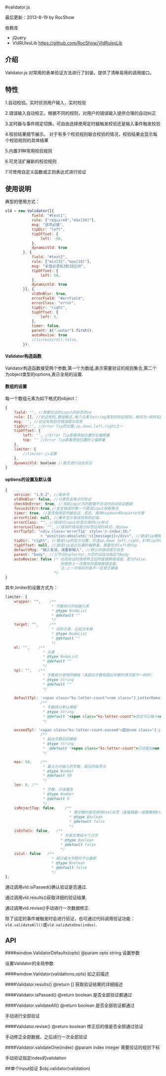 #validator.js

最后更新：2013-8-19 by RocShow

依赖库

  - jQuery
  - VldRUlesLib https://github.com/RocShow/VldRulesLib

## 介绍
Validator.js 对常用的表单验证方法进行了封装，提供了清晰易用的调用接口。

## 特性
 1.自动校验。实时侦测用户输入，实时校验
 
 2.错误输入自动校正。根据不同的规则，对用户的错误输入提供合理的自动纠正
 
 3.定时器与事件绑定切换。可自由选择使用定时器触发校验还是输入事件触发校验
 
 4.校验结果细节展示。 对于有多个校验规则联合校验的情况，校验结果会显示每个校验规则的具体结果
 
 5.内置31种常用校验规则
 
 6.可灵活扩展新的校验规则
 
 7.可使用自定义函数或正则表达式进行验证

## 使用说明

典型的使用方式：
```js
vld = new Validator([{
            field: "#text1",
            rule: ["required","max[10]"],
            msg: "该项必填",
            tipDir: "left",
            tipOffset: {
                left: -50,
            },
            dynamicVld: true
        }, {
            field: "#text2",
            rule: ["min[3]","max[10]"],
            msg: "长度必须在3到10之间",
            tipOffset: {
                left: 50,
            },
            dynamicVld: true
        }], {
            vldOnBlur: true,
            errorField: "#errField",
            errorClass: "error",
            tipDir: "right",
            tipOffset: {
                left: 5,
            },
            timer: false,
            parent: $(".outer").first(),
            autoRevise: true
            //listenScroll:false,
        });
```
#### Validator构造函数
Validator构造函数接受两个参数,第一个为数组,表示需要验证的规则集合,第二个为object类型的options,表示全局的设置.

#### 数组的设置
每一个数组元素为如下格式的object：
```js
{
	field: '', //需要验证的input的标签的id
	rule: [], //验证规则,数组格式,每个元素为string类型的验证规则，格式为:规则名[参数]
	msg: '', //验证失败后的错误提示信息
	tipDir:'', //Error Tip的位置,up,down,left,right之一
	tipOffset: {
		left: '', //Error Tip距离原始位置的左偏移量
		top: '' //Error Tip距离原始位置的上偏移量
	},
	limiter: {
		//limiter.js设置
	},
	dynamicVld: boolean //是否进行动态验证
}
```

#### options的设置及默认值
```js
{
	version: "1.0.2", //版本号
	vldOnBlur: false, //元素失去焦点时验证
	checkOnError: true, //当前input内的数据不合法时自动验证数据
	focus1stErr:true,//发生错误时第一个错误input获取焦点
	timer: true, //是否使用定时器验证，若否，使用keydown和onpaste代替
	errorFiled: null, //集中显示错误信息的区域。
	errorClass: "", //错误时input标签应用的css样式
	errorLocClass: "", //错误时错误提示标签应用的样式，如show
	errTipTpl: "<div class='errorTip' style='z-index:10;"
				+ "position:absolute;'>{{message}}</div>", //错误Tip模板,absolute定位
	tipDir: "right", //错误tip的显示位置，可选up,down left,right,关闭tip的话设置为false
	tipOffset: null, //错误tip显示位置的偏移量，需要包含left和top
	defaultMsg: "输入有误，请重新输入", //默认的错误提示信息
	parent: "body", //父节点$selector,为空的话自动指定为body
	autoRevise: false /* 动态验证时使用修正后的值替换错误值，若为false，
						 则使用上一次保存的值替换错误值。
						 注:上一次保存的值不一定是正确值
					  */
}
```
其中,limiter的设置方式为：
```js
limiter: {
    wrapper: "",    /**
                     * 字数统计的容器元素
                     * @type NodeList
                     * @default ""
                     */
    target: "",     /**
                     * 目标元素，比如文本框
                     * @type NodeList
                     * @default ""
                     */
	el: "",    /**
                 * 元素
                 * @type NodeList
                 * @default ""
                 */
	tpl: "",   /**
                 * 字数统计使用的模板（未超出字数和超出字数的情况是不一样的）
                 * @type String
                 * @default ""
                 */
	
	defaultTpl: '<span class="ks-letter-count"><em class="J_LetterRemain">{remain}</em>字节</span>',
            	/**
                 * 字数统计默认模板
                 * @type String
                 * @default "<span class="ks-letter-count">您还可以输入<em class="J_LetterRemain">{remain}</em>个字</span>"
                 */

	exceedTpl: '<span class="ks-letter-count-exceed">超出<em class="J_LetterRemain exceed-letter">{remain}</em>字节</span>',
            	/**
                 * 超出字数后的模板
                 * @type String
                 *  @default "<span class="ks-letter-count">已经超出<em class="J_LetterRemain exceed-letter">{remain}</em>个字</span>"
                 */

	max: 50,    /**
                 * 最大允许输入的字数，超出的临界点
                 * @type Number
                 * @default 50
                 */
    len: 0, /**
                 * 字数，只读属性
                 * @type Number
                 * @default 0
                 */
	isRejectTag: false,    /**
                             * 算字数时是否排除html标签（富编辑器一般需要把html标签所占的字数去掉）
                             * @type Boolean
                             * @default false
                             */
	isEnToCn: false,   /**
                         * 将英文算成半个汉字
                         * @type Boolean
                         * @default false
                         */
	isCut: false   /**
                     * 超过最大字数时予以截断
                     * @type Boolean
                     * @default false
                     */
};
```
 通过调用vld.isPassed()确认验证是否通过.
 
 通过调用vld.results()获取详细的验证结果.
 
 通过调用vld.revise()手动进行一次数据修正.
 
 除了设定的事件被触发时会进行验证，也可通过代码调用验证功能：`vld.validateAll()`或`vld.validateOne(index)`.

## API

####window.ValidatorDefaults(opts)
@param opts string 设置参数

设置Validator的全局参数

####window.Validator(validations,opts)
如之前描述

####Validator.results()
@return [] 获取验证结果的详细描述

####Validator.isPassed()
@return boolean 是否全部验证都通过

####Validator.validateAll()
@return boolean 是否全部验证都通过

手动进行全部验证

####Validator.revise()
@return boolean 修正后的值是否全部通过验证

手动修正全部数据，之后进行一次全部验证

####Validator.validateOne(index)
@param index integer 需要验证的规则下标

手动验证指定index的validation

##单个input验证
$obj.validator(validation)
